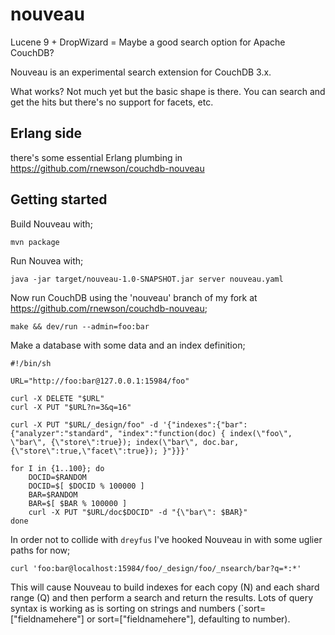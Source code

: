 # nouveau
Lucene 9 + DropWizard = Maybe a good search option for Apache CouchDB?

Nouveau is an experimental search extension for CouchDB 3.x.

What works? Not much yet but the basic shape is there. You can search and get the hits but
there's no support for facets, etc.

## Erlang side

there's some essential Erlang plumbing in https://github.com/rnewson/couchdb-nouveau


## Getting started

Build Nouveau with;

`mvn package`

Run Nouvea with;

`java -jar target/nouveau-1.0-SNAPSHOT.jar server nouveau.yaml`

Now run CouchDB using the 'nouveau' branch of my fork at https://github.com/rnewson/couchdb-nouveau;

`make && dev/run --admin=foo:bar`

Make a database with some data and an index definition;

```
#!/bin/sh

URL="http://foo:bar@127.0.0.1:15984/foo"

curl -X DELETE "$URL"
curl -X PUT "$URL?n=3&q=16"

curl -X PUT "$URL/_design/foo" -d '{"indexes":{"bar":{"analyzer":"standard", "index":"function(doc) { index(\"foo\", \"bar\", {\"store\":true}); index(\"bar\", doc.bar, {\"store\":true,\"facet\":true}); }"}}}'

for I in {1..100}; do
    DOCID=$RANDOM
    DOCID=$[ $DOCID % 100000 ]
    BAR=$RANDOM
    BAR=$[ $BAR % 100000 ]
    curl -X PUT "$URL/doc$DOCID" -d "{\"bar\": $BAR}"
done
```

In order not to collide with `dreyfus` I've hooked Nouveau in with some uglier paths for now;

`curl 'foo:bar@localhost:15984/foo/_design/foo/_nsearch/bar?q=*:*'`

This will cause Nouveau to build indexes for each copy (N) and each
shard range (Q) and then perform a search and return the results. Lots
of query syntax is working as is sorting on strings and numbers
(`sort=["fieldnamehere<string>"] or sort=["fieldnamehere<number>"],
defaulting to number).


